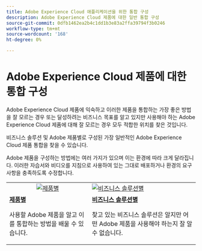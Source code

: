 ```yaml
---
title: Adobe Experience Cloud 애플리케이션을 위한 통합 구성
description: Adobe Experience Cloud 제품에 대한 일반 통합 구성
source-git-commit: 0dfb1462ea2b4c1dd1b3e83a2ffa39794f3b0246
workflow-type: tm+mt
source-wordcount: '168'
ht-degree: 0%

---
```



# Adobe Experience Cloud 제품에 대한 통합 구성

Adobe Experience Cloud 제품에 익숙하고 이러한 제품을 통합하는 가장 좋은 방법을 잘 모르는 경우 또는 달성하려는 비즈니스 목표를 알고 있지만 사용해야 하는 Adobe Experience Cloud 제품에 대해 잘 모르는 경우 모두 적합한 위치를 찾은 것입니다.

비즈니스 솔루션 및 Adobe 제품별로 구성된 가장 일반적인 Adobe Experience Cloud 제품 통합을 찾을 수 있습니다.

Adobe 제품을 구성하는 방법에는 여러 가지가 있으며 이는 환경에 따라 크게 달라집니다.  이러한 자습서와 비디오를 지침으로 사용하여 있는 그대로 배포하거나 환경의 요구 사항을 충족하도록 수정합니다.

<table>
<tr>
   <td style="vertical-align: middle; text-align: center;">
      <a  href="./integrations-between-applications/overview.md"><img alt="제품별" src="https://cdn.experienceleague.adobe.com/thumb/by-product.png"/></a>
   </td>
   <td>
      <a  href="./solution-categories/overview.md"><img alt="비즈니스 솔루션별" src="https://cdn.experienceleague.adobe.com/thumb/by-solution.png"/></a>
   </td>  
</tr>
<tr>
   <td>
      <div><strong><a href="./integrations-between-applications/overview.md">제품별</a></strong></div>
      <p>
        사용할 Adobe 제품을 알고 이를 통합하는 방법을 배울 수 있습니다.
      </p>
   </td>
   <td>
      <div><strong><a href="./solution-categories/overview.md">비즈니스 솔루션별</a></strong></div>
      <p>
        찾고 있는 비즈니스 솔루션은 알지만 어떤 Adobe 제품을 사용해야 하는지 잘 알 수 없습니다.
      </p>
   </td>  
</tr>   
</table>
